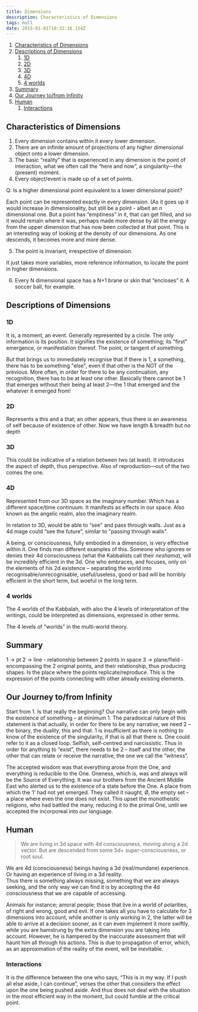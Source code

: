 ```yaml
---
title: Dimensions
description: Characteristics of Dimensions
tags: null
date: 2015-01-01T10:32:16.154Z
---
```


1. [Characteristics of Dimensions](#characteristics-of-dimensions)
2. [Descriptions of Dimensions](#descriptions-of-dimensions)
   1. [1D](#1d)
   2. [2D](#2d)
   3. [3D](#3d)
   4. [4D](#4d)
   5. [4 worlds](#4-worlds)
3. [Summary](#summary)
4. [Our Journey to/from Infinity](#our-journey-tofrom-infinity)
5. [Human](#human)
   1. [Interactions](#interactions)

## Characteristics of Dimensions

1. Every dimension contains within it every lower dimension.
2. There are an infinite amount of projections of any higher dimensional object onto a lower dimension.
3. The basic “reality” that is experienced in any dimension is the point of interaction, what we often call the “here and now”, a singularity&mdash;the (present) moment.
4. Every object/event is made up of a set of points.

Q: Is a higher dimensional point equivalent to a lower dimensional point?

Each point can be represented exactly in every dimension. (As it goes up it would increase in dimensionality, but still be a point - albeit an _n_ dimensional one.
But a point has “emptiness” in it, that can get filled, and so it would remain where it was, perhaps made more dense by all the energy from the upper dimension that has now been collected at that point. This is an interesting way of looking at the density of our dimensions. As one descends, it becomes more and more dense.

5. The point is invariant, irrespective of dimension.

It just takes more variables, more reference information, to locate the point in higher dimensions.

6. Every N dimensional space has a N+1 brane or skin that “encloses” it. A soccer ball, for example.

## Descriptions of Dimensions

### 1D

It is, a moment, an event. Generally represented by a circle. The only information is its position. It signifies the existence of something; its "first" emergence, or manifestation thereof. The point, or tangent of something.

But that brings us to immediately recognise that if there is 1, a something, there has to be something "else", even if that other is the NOT of the previous. More often, in order for there to be any continuation, any recognition, there has to be at least one other. Basically there cannot be 1 that emerges without their being at least 2&mdash;the 1 that emerged and the whatever it emerged from!

### 2D

Represents a this and a that; an other appears, thus there is an awareness of self because of existence of other.
Now we have length & breadth but no depth

### 3D

This could be indicative of a relation between two (at least). It introduces the aspect of depth, thus perspective. Also of reproduction&mdash;out of the two comes the one.

### 4D

Represented from our 3D space as the imaginary number. Which has a different space/time continuum. It manifests as effects in our space. Also known as the angelic realm, also the imaginary realm.

In relation to 3D, would be able to “see" and pass through walls. Just as a 4d mage could “see the future”, similar to "passing through walls".

A being, or consciousness, fully embodied in a dimension, is very effective within it. One finds man different examples of this. Someone who ignores or denies their 4d consciousness (what the Kabbalists call their _neshama_), will be incredibly efficient in the 3d. One who embraces, and focuses, only on the elements of his 2d existence – separating the world into recognisable/unrecognisable, useful/useless, good or bad will be horribly efficient in the short term, but woeful in the long term.

### 4 worlds

The 4 worlds of the Kabbalah, with also the 4 levels of interpretation of the writings, could be interpreted as dimensions, expressed in other terms.

The 4 levels of "worlds" in the multi-world theory.

## Summary

1 -> pt
2 -> line - relationship between 2 points in space
3 -> plane/field - encompassing the 2 original points, and their relationship, thus producing shapes. Is the place where the points replicate/reproduce. This is the expression of the points connecting with other already existing elements.

## Our Journey to/from Infinity

Start from 1. Is that really the beginning? Our narrative can only begin with the existence of something – at minimum 1.
The paradoxical nature of this statement is that actually, in order for there to be any narrative, we need 2 – the binary, the duality, this and that. 1 is insufficient as there is nothing to know of the existence of the singularity, if that is all that there is. One could refer to it as a closed loop. Selfish, self-centred and narcissistic. Thus in order for anything to “exist”, there needs to be 2 – itself and the other, the other that can relate or receive the narrative, the one we call the “witness”.

The accepted wisdom was that everything arose from the One, and everything is reducible to the One. Oneness, which is, was and always will be the Source of Everything. It was our brothers from the Ancient Middle East who alerted us to the existence of a state before the One. A place from which the ‘I’ had not yet emerged. They called it naught, Ø, the empty set – a place where even the one does not exist. This upset the monotheistic religions, who had battled the many, reducing it to the primal One, until we accepted the incorporeal into our language.

## Human

> We are living in 3d space with 4d consciousness, moving along a 2d vector. But are descended from some 5d+ super-consciousness, or root soul.

We are 4d (consciousness) beings having a 3d (real/mundane) experience. Or having an experience of living in a 3d reality.  
Thus there is something always missing, something that we are always seeking, and the only way we can find it is by accepting the 4d consciousness that we are capable of accessing.

Animals for instance; amoral people; those that live in a world of polarities, of right and wrong, good and evil. If one takes all you have to calculate for 3 dimensions into account, while another is only working in 2, the latter will be able to arrive at a decision sooner, as it can even implement it more swiftly, while you are hamstrung by the extra dimension you are taking into account. However, he is hampered by the inaccurate assessment that will haunt him all through his actions. This is due to propagation of error, which, as an approximation of the reality of the event, will be inevitable.

### Interactions

It is the difference between the one who says, “This is in my way. If I push all else aside, I can continue”, verses the other that considers the effect upon the one being pushed aside. And thus does not deal with the situation in the most efficient way in the moment, but could fumble at the critical point.
